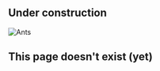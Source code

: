 ## Under construction 

![Ants](https://media.giphy.com/media/MLYvQVgQ1RSA8/giphy.gif "Ants")

## This page doesn't exist (yet)
